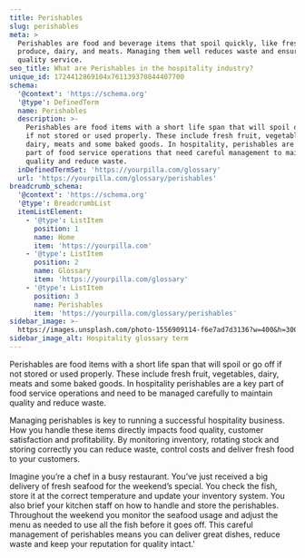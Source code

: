 ```yaml
---
title: Perishables
slug: perishables
meta: >
  Perishables are food and beverage items that spoil quickly, like fresh
  produce, dairy, and meats. Managing them well reduces waste and ensures
  quality service.
seo_title: What are Perishables in the hospitality industry?
unique_id: 1724412869104x761139370844407700
schema:
  '@context': 'https://schema.org'
  '@type': DefinedTerm
  name: Perishables
  description: >-
    Perishables are food items with a short life span that will spoil or go off
    if not stored or used properly. These include fresh fruit, vegetables,
    dairy, meats and some baked goods. In hospitality, perishables are a key
    part of food service operations that need careful management to maintain
    quality and reduce waste.
  inDefinedTermSet: 'https://yourpilla.com/glossary'
  url: 'https://yourpilla.com/glossary/perishables'
breadcrumb_schema:
  '@context': 'https://schema.org'
  '@type': BreadcrumbList
  itemListElement:
    - '@type': ListItem
      position: 1
      name: Home
      item: 'https://yourpilla.com'
    - '@type': ListItem
      position: 2
      name: Glossary
      item: 'https://yourpilla.com/glossary'
    - '@type': ListItem
      position: 3
      name: Perishables
      item: 'https://yourpilla.com/glossary/perishables'
sidebar_image: >-
  https://images.unsplash.com/photo-1556909114-f6e7ad7d3136?w=400&h=300&fit=crop&auto=format
sidebar_image_alt: Hospitality glossary term
---
```

Perishables are food items with a short life span that will spoil or go off if not stored or used properly. These include fresh fruit, vegetables, dairy, meats and some baked goods. In hospitality perishables are a key part of food service operations and need to be managed carefully to maintain quality and reduce waste.

Managing perishables is key to running a successful hospitality business. How you handle these items directly impacts food quality, customer satisfaction and profitability. By monitoring inventory, rotating stock and storing correctly you can reduce waste, control costs and deliver fresh food to your customers.

Imagine you’re a chef in a busy restaurant. You’ve just received a big delivery of fresh seafood for the weekend’s special. You check the fish, store it at the correct temperature and update your inventory system. You also brief your kitchen staff on how to handle and store the perishables. Throughout the weekend you monitor the seafood usage and adjust the menu as needed to use all the fish before it goes off. This careful management of perishables means you can deliver great dishes, reduce waste and keep your reputation for quality intact.'
